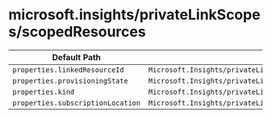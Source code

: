 # microsoft.insights/privateLinkScopes/scopedResources

| Default Path | Alias |
|---|---|
| `properties.linkedResourceId` | `Microsoft.Insights/privateLinkScopes/scopedResources/linkedResourceId` |
| `properties.provisioningState` | `Microsoft.Insights/privateLinkScopes/scopedResources/provisioningState` |
| `properties.kind` | `Microsoft.Insights/privateLinkScopes/scopedResources/kind` |
| `properties.subscriptionLocation` | `Microsoft.Insights/privateLinkScopes/scopedResources/subscriptionLocation` |

